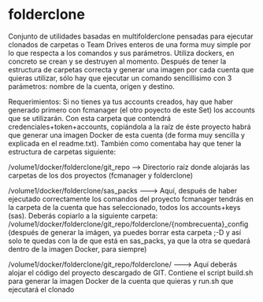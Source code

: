 # folderclone

Conjunto de utilidades basadas en multifolderclone pensadas para ejecutar clonados de carpetas o Team Drives enteros de una forma muy simple por lo que respecta a los comandos y sus parámetros. Utiliza dockers, en concreto se crean y se destruyen al momento. Después de tener la estructura de carpetas correcta y generar una imagen por cada cuenta que quieras utilizar, sólo hay que ejecutar un comando sencillisimo con 3 parámetros: nombre de la cuenta, orígen y destino.

Requerimientos: Si no tienes ya tus accounts creados, hay que haber generado primero con fcmanager (el otro poyecto de este Set) los accounts que se utilizarán. Con esta carpeta que contendrá credenciales+token+accounts, copiándola a la raíz de éste proyecto habrá que generar una imagen Docker de esta cuenta (de forma muy sencilla y explicada en el readme.txt). También como comentaba hay que tener la estructura de carpetas siguiente:

/volume1/docker/folderclone/git_repo --> Directorio raíz donde alojarás las carpetas de los dos proyectos (fcmanager y folderclone)

/volume1/docker/folderclone/sas_packs ---> Aquí, después de haber ejecutado correctamente los comandos del proyecto fcmanager tendrás en la carpeta de la cuenta que has seleccionado, todos los accounts+keys (sas). Deberás copiarlo a la siguiente carpeta: /volume1/docker/folderclone/git_repo/folderclone/{nombrecuenta}_config (después de generar la imágen, ya puedes borrar esta carpeta ;-D y así solo te quedas con la de que está en sas_packs, ya que la otra se quedará dentro de la imagen Docker, para siempre)

/volume1/docker/folderclone/git_repo/folderclone/ ---> Aquí deberás alojar el código del proyecto descargado de GIT. Contiene el script build.sh para generar la imagen Docker de la cuenta que quieras y run.sh que ejecutará el clonado
